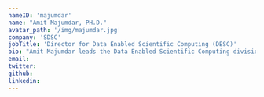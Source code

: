 ```yaml
---
nameID: 'majumdar'
name: "Amit Majumdar, PH.D."
avatar_path: '/img/majumdar.jpg'
company: 'SDSC'
jobTitle: 'Director for Data Enabled Scientific Computing (DESC)'
bio: "Amit Majumdar leads the Data Enabled Scientific Computing division at SDSC. He has developed parallel algorithms for various kinds of HPC machines using shared memory, message passing and hybrid programming models. He and his colleagues manage the Neuroscience Gateway project which enables large scale neuronal simulations and processing of neuroscience data on supercomputers. He received his bachelor’s in electronics and telecommunication engineering from the Jadavpur Univ., Calcutta, India; master's in nuclear engineering from Idaho State Univ., Pocatello; Ph.D. degree in the interdisciplinary program of nuclear engineering and scientific computing from Univ. of Michigan."
email:
twitter:
github:
linkedin:
---
```

